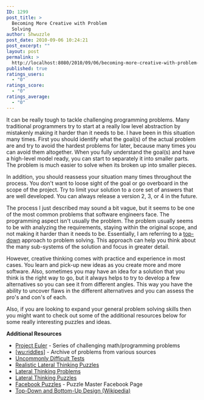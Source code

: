 ```yaml
---
ID: 1299
post_title: >
  Becoming More Creative with Problem
  Solving
author: Shwuzzle
post_date: 2010-09-06 10:24:21
post_excerpt: ""
layout: post
permalink: >
  http://localhost:8080/2010/09/06/becoming-more-creative-with-problem-solving/
published: true
ratings_users:
  - "0"
ratings_score:
  - "0"
ratings_average:
  - "0"
---
```

It can be really tough to tackle challenging programming problems. Many traditional programmers try to start at a really low level abstraction by mistakenly making it harder than it needs to be. I have been in this situation many times. First you should identify what the goal(s) of the actual problem are and try to avoid the hardest problems for later, because many times you can avoid them altogether. When you fully understand the goal(s) and have a high-level model ready, you can start to separately it into smaller parts. The problem is much easier to solve when its broken up into smaller pieces.

In addition, you should reassess your situation many times throughout the process. You don't want to loose sight of the goal or go overboard in the scope of the project. Try to limit your solution to a core set of answers that are well developed. You can always release a version 2, 3, or 4 in the future.

The process I just described may sound a bit vague, but it seems to be one of the most common problems that software engineers face. The programming aspect isn't usually the problem. The problem usually seems to be with analyzing the requirements, staying within the original scope, and not making it harder than it needs to be. Essentially, I am referring to a <a href="http://en.wikipedia.org/wiki/Top-down_and_bottom-up_design">top-down</a> approach to problem solving. This approach can help you think about the many sub-systems of the solution and focus in greater detail.

However, creative thinking comes with practice and experience in most cases. You learn and pick-up new ideas as you create more and more software. Also, sometimes you may have an idea for a solution that you think is the right way to go, but it always helps to try to develop a few alternatives so you can see it from different angles. This way you have the ability to uncover flaws in the different alternatives and you can assess the pro's and con's of each.

Also, if you are looking to expand your general problem solving skills then you might want to check out some of the additional resources below for some really interesting puzzles and ideas.

<strong>Additional Resources</strong>
<ul>
	<li><a href="http://projecteuler.net/">Project Euler</a> - Series of challenging math/programming problems</li>
	<li><a href="http://www.ocf.berkeley.edu/~wwu/riddles/intro.shtml">[wu:riddles]</a> - Archive of problems from various sources</li>
	<li><a href="http://www.eskimo.com/~miyaguch/">Uncommonly Difficult Tests</a></li>
	<li><a href="http://www.rinkworks.com/brainfood/p/latreal1.shtml">Realistic Lateral Thinking Puzzles</a></li>
	<li><a href="http://www.folj.com/lateral/">Lateral Thinking Problems</a></li>
	<li><a href="http://www.jamesabela.co.uk/intermediate/Lateral.html">Lateral Thinking Puzzles</a></li>
	<li><a href="http://www.facebook.com/careers/puzzles.php">Facebook Puzzles</a> - Puzzle Master Facebook Page</li>
	<li><a href="http://en.wikipedia.org/wiki/Top-down_and_bottom-up_design">Top-Down and Bottom-Up Design (Wikipedia)</a></li>
</ul>